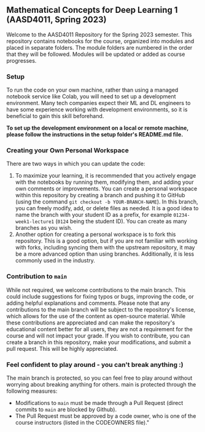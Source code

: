 ## Mathematical Concepts for Deep Learning 1 (AASD4011, Spring 2023)
Welcome to the AASD4011 Repository for the Spring 2023 semester. 
This repository contains notebooks for the course, organized into modules and placed in separate folders. The module folders are numbered in the order that they will be followed. Modules will be updated or added as course progresses.

### Setup
To run the code on your own machine, rather than using a managed notebook service like Colab, you will need to set up a development environment. Many tech companies expect their ML and DL engineers to have some experience working with development environments, so it is beneficial to gain this skill beforehand.

**To set up the development environment on a local or remote machine, please follow the instructions in the setup folder's README.md file.**

### Creating your Own Personal Workspace
There are two ways in which you can update the code:
1. To maximize your learning, it is recommended that you actively engage with the notebooks by running them, modifying them, and adding your own comments or improvements. You can create a personal workspace within this repository by creating a branch and pushing it to GitHub (using the command `git checkout -b YOUR-BRANCH-NAME`). In this branch, you can freely modify, add, or delete files as needed. It is a good idea to name the branch with your student ID as a prefix, for example `01234-week1-lecture1` (`0124` being the student ID). You can create as many branches as you wish.
2. Another option for creating a personal workspace is to fork this repository. This is a good option, but if you are not familiar with working with forks, including syncing them with the upstream repository, it may be a more advanced option than using branches. Additionally, it is less commonly used in the industry.

### Contribution to `main`
While not required, we welcome contributions to the main branch. This could include suggestions for fixing typos or bugs, improving the code, or adding helpful explanations and comments. Please note that any contributions to the main branch will be subject to the repository's license, which allows for the use of the content as open-source material. While these contributions are appreciated and can make the repository's educational content better for all users, they are not a requirement for the course and will not impact your grade. If you wish to contribute, you can create a branch in this repository, make your modifications, and submit a pull request. This will be highly appreciated. 

### Feel confident to play around - you can't break anything :)
 The main branch is protected, so you can feel free to play around without worrying about breaking anything for others. main is protected through the following measures:
* Modifications to `main` must be made through a Pull Request (direct commits to `main` are blocked by Github).
* The Pull Request must be approved by a code owner, who is one of the course instructors (listed in the CODEOWNERS file)."



